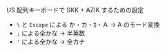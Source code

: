 US 配列キーボードで SKK + AZIK するための設定

- `\` と `Escape` による か・カ・ｶ・Ａ → A のモード変換
- `;` による全かな → 半英数
- `'` による全かな → 全カナ
